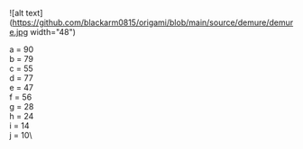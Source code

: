 ![alt text](https://github.com/blackarm0815/origami/blob/main/source/demure/demure.jpg  width="48")

a = 90\
b = 79\
c = 55\
d = 77\
e = 47\
f = 56\
g = 28\
h = 24\
i = 14\
j = 10\